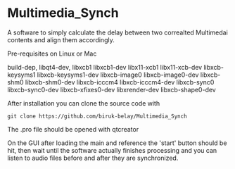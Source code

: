 # Multimedia_Synch
A software to simply calculate the delay between two correalted Multimedai contents and align them accordingly.

Pre-requisites on Linux or Mac 

build-dep, libqt4-dev, libxcb1 libxcb1-dev libx11-xcb1 libx11-xcb-dev libxcb-keysyms1 libxcb-keysyms1-dev libxcb-image0 libxcb-image0-dev libxcb-shm0 libxcb-shm0-dev libxcb-icccm4 libxcb-icccm4-dev libxcb-sync0 libxcb-sync0-dev libxcb-xfixes0-dev libxrender-dev libxcb-shape0-dev

After installation you can clone the source code with

    git clone https://github.com/biruk-belay/Multimedia_Synch
    
The .pro file should be opened with qtcreator

On the GUI after loading the main and reference the 'start' button should be hit, then wait until the software actually finishes processing and you can listen to audio files before and after they are synchronized.


